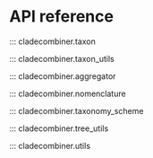 # API reference

::: cladecombiner.taxon

::: cladecombiner.taxon_utils

::: cladecombiner.aggregator

::: cladecombiner.nomenclature

::: cladecombiner.taxonomy_scheme

::: cladecombiner.tree_utils

::: cladecombiner.utils
